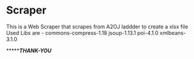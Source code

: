 # Scraper
This is a Web Scraper that scrapes from A2OJ laddder to create a xlsx file
Used Libs are - commons-compress-1.18
                jsoup-1.13.1
                poi-4.1.0
                xmlbeans-3.1.0
              
                
********************************************************************************THANK-YOU***************************************************************************
